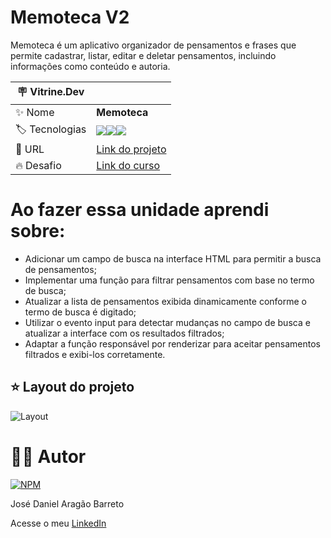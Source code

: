 # Memoteca V2

Memoteca é um aplicativo organizador de pensamentos e frases que permite cadastrar, listar, editar e deletar pensamentos, incluindo informações como conteúdo e autoria.

| :placard: Vitrine.Dev |     |
| -------------  | --- |
| :sparkles: Nome        | **Memoteca**
| :label: Tecnologias | <img src="https://img.shields.io/badge/HTML5-E34F26?style=for-the-badge&logo=html5&logoColor=white"><img src="https://img.shields.io/badge/CSS3-1572B6?style=for-the-badge&logo=css3&logoColor=white"><img src="https://img.shields.io/badge/JavaScript-F7DF1E?style=for-the-badge&logo=javascript&logoColor=black">
| :rocket: URL         | [Link do projeto]()
| :fire: Desafio     | [Link do curso](https://cursos.alura.com.br/course/javascript-evoluindo-sua-aplicacao-es6)

# Ao fazer essa unidade aprendi sobre: 

- Adicionar um campo de busca na interface HTML para permitir a busca de pensamentos;
- Implementar uma função para filtrar pensamentos com base no termo de busca;
- Atualizar a lista de pensamentos exibida dinamicamente conforme o termo de busca é digitado;
- Utilizar o evento input para detectar mudanças no campo de busca e atualizar a interface com os resultados filtrados;
- Adaptar a função responsável por renderizar para aceitar pensamentos filtrados e exibi-los corretamente.

## ⭐ Layout do projeto
![Layout]()

# 🙋‍♂️ Autor

[![NPM](https://img.shields.io/npm/l/react)](https://github.com/DanielBarret0/codeChella/blob/main/LICENSE.md)

José Daniel Aragão Barreto

Acesse o meu [LinkedIn](https://www.linkedin.com/in/daniel-barreto-1b763216a/)
